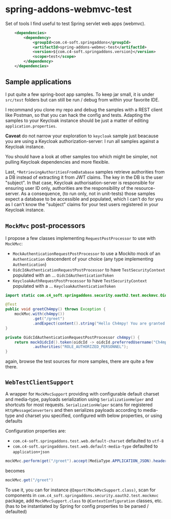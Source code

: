 # spring-addons-webmvc-test

Set of tools I find useful to test Spring servlet web apps (webmvc).

```xml
	<dependencies>
		<dependency>
			<groupId>com.c4-soft.springaddons</groupId>
			<artifactId>spring-addons-webmvc-test</artifactId>
			<version>${com.c4-soft.springaddons.version}</version>
			<scope>test</scope>
		</dependency>
	</dependencies>
```

## Sample applications

I put quite a few spring-boot app samples. To keep jar small, it is under `src/test` folders but can still be run / debug from within your favorite IDE.

I recommand you clone my repo and debug the samples with a REST client like Postman, so that you can hack the config and tests.
Adapting the samples to your Keycloak instance should be just a matter of editing `application.properties`.

**Caveat** do not narrow your exploration to `keycloak` sample just beacause you are using a Keycloak authorization-server:
I run all samples against a Keycloak instance.

You should have a look at other samples too which might be simpler, not pulling Keycloak dependencies and more flexible.

Last, `*RetrievingAuthoritiesFromDatabase` samples retrieve authorities from a DB instead of extracting it from JWT claims. The key in the DB is the user "subject".
In that case, Keycloak authorisation-server is responsible for ensuring user ID only, authorities are the responsibility of the resource-server.
As a consequence, (to run only, not in unit-tests) those samples expect a database to be accessible and populated, which I can't do for you
as I can't know the "subject" claims for your test users registered in your Keycloak instance.

## `MockMvc` post-processors

I propose a few classes implementing `RequestPostProcessor` to use with `MockMvc`:

- `MockAuthenticationRequestPostProcessor` to use a Mockito mock of an `Authentication` descendent of your choice (any type implementing `Authentication`)
- `OidcIdAuthenticationRequestPostProcessor` to have `TestSecurityContext` populated with an ... `OidcIdAuthenticationToken`
- `KeycloakAuthRequestPostProcessor` to have `TestSecurityContext` populated with a ... `KeycloakAuthenticationToken`

```java
import static com.c4_soft.springaddons.security.oauth2.test.mockmvc.OidcIdAuthenticationRequestPostProcessor.mockOidcId;

@Test
public void greetCh4mpy() throws Exception {
	mockMvc.with(ch4mpy())
			.get("/greet")
			.andExpect(content().string("Hello Ch4mpy! You are granted with [ROLE_AUTHORIZED_PERSONNEL]."));
}

private OidcIdAuthenticationRequestPostProcessor ch4mpy() {
	return mockOidcId().token(oidcId -> oidcId.preferredUsername("Ch4mpy"))
			.authorities("ROLE_AUTHORIZED_PERSONNEL");
}
```

again, browse the test sources for more samples, there are quite a few there.

## `WebTestClientSupport`

A wrapper for `MockMvcSupport` providing with configurable default charset and media-type, payloads serialization using `SerializationHelper` and shortcuts for most requests.
`SerializationHelper` scans for registered `HttpMessageConverters` and then serializes payloads according to media-type and charset you specified, configured with below properties, or using defaults

Configuration properties are:

- `com.c4-soft.springaddons.test.web.default-charset` defaulted to `utf-8`
- `com.c4-soft.springaddons.test.web.default-media-type` defaulted to `application+json`

```java
mockMvc.perform(get("/greet").accept(MediaType.APPLICATION_JSON).header("Accept-Encoding", "UTF-8"))
```

becomes

```java
mockMvc.get("/greet")
```

To use it, you can for instance `@Import(MockMvcSupport.class)`, scan for components in `com.c4_soft.springaddons.security.oauth2.test.mockmvc` package, add `MockMvcSupport.class` to `@ContextConfiguration` classes, etc. (has to be instantiated by Spring for config properties to be parsed / defaulted)
